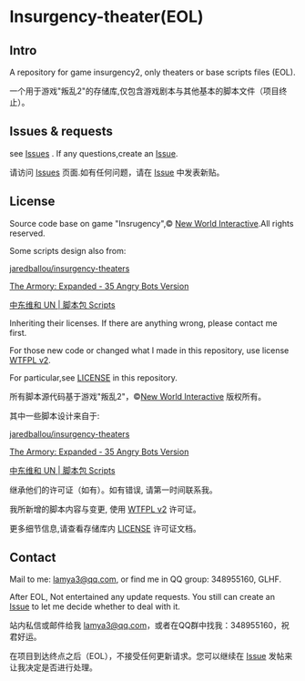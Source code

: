 # Insurgency-theater(EOL)

## Intro

A repository for game insurgency2, only theaters or base scripts files (EOL).

一个用于游戏"叛乱2"的存储库,仅包含游戏剧本与其他基本的脚本文件（项目终止）。

## Issues & requests

see [Issues](https://gitee.com/polarised/insurgency-theater/issues?assignee_id=&author_id=&branch=&collaborator_ids=&issue_search=&label_ids=&label_text=&milestone_id=&priority=&private_issue=&program_id=&project_id=polarised%2Finsurgency-theater&project_type=&scope=&sort=&state=all&target_project=) . If any questions,create an [Issue](https://gitee.com/polarised/insurgency-theater/issues/new).

请访问 [Issues](https://gitee.com/polarised/insurgency-theater/issues?assignee_id=&author_id=&branch=&collaborator_ids=&issue_search=&label_ids=&label_text=&milestone_id=&priority=&private_issue=&program_id=&project_id=polarised%2Finsurgency-theater&project_type=&scope=&sort=&state=all&target_project=) 页面.如有任何问题，请在 [Issue](https://gitee.com/polarised/insurgency-theater/issues/new) 中发表新贴。


## License

Source code base on game "Insrugency",© [New World Interactive](https://newworldinteractive.com/).All rights reserved.

Some scripts design also from:

[jaredballou/insurgency-theaters](https://github.com/jaredballou/insurgency-theaters)

[The Armory: Expanded - 35 Angry Bots Version](https://steamcommunity.com/sharedfiles/filedetails/?id=859127166)

[中东维和 UN | 脚本包 Scripts](https://steamcommunity.com/sharedfiles/filedetails/?id=1938651197)

Inheriting their licenses. If there are anything wrong, please contact me first.

For those new code or changed what I made in this repository, use license [WTFPL v2](https://directory.fsf.org/wiki/License:WTFPL).

For particular,see [LICENSE](https://gitee.com/polarised/insurgency-theater/raw/master/LICENSE) in this repository.


所有脚本源代码基于游戏"叛乱2"，©[New World Interactive](https://newworldinteractive.com/) 版权所有。

其中一些脚本设计来自于:

[jaredballou/insurgency-theaters](https://github.com/jaredballou/insurgency-theaters)

[The Armory: Expanded - 35 Angry Bots Version](https://steamcommunity.com/sharedfiles/filedetails/?id=859127166)

[中东维和 UN | 脚本包 Scripts](https://steamcommunity.com/sharedfiles/filedetails/?id=1938651197)

继承他们的许可证（如有）。如有错误, 请第一时间联系我。

我所新增的脚本内容与变更, 使用 [WTFPL v2](https://directory.fsf.org/wiki/License:WTFPL) 许可证。

更多细节信息,请查看存储库内 [LICENSE](https://gitee.com/polarised/insurgency-theater/raw/master/LICENSE) 许可证文档。

## Contact

Mail to me: lamya3@qq.com, or find me in QQ group: 348955160, GLHF.

After EOL, Not entertained any update requests. You still can create an [Issue](https://gitee.com/polarised/insurgency-theater/issues/new) to let me decide whether to deal with it.

站内私信或邮件给我 lamya3@qq.com，或者在QQ群中找我：348955160，祝君好运。

在项目到达终点之后（EOL），不接受任何更新请求。您可以继续在 [Issue](https://gitee.com/polarised/insurgency-theater/issues/new) 发帖来让我决定是否进行处理。





